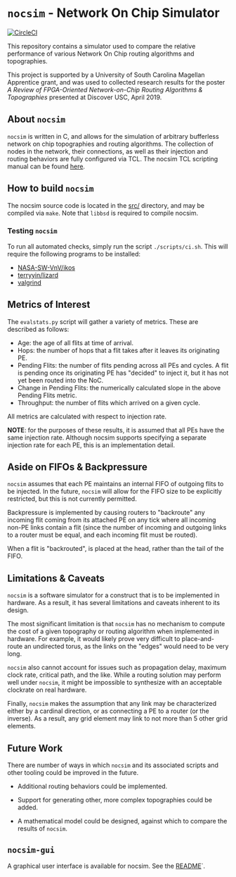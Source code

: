 # `nocsim` - Network On Chip Simulator

[![CircleCI](https://circleci.com/gh/HeRCLab/nocsim.svg?style=svg)](https://circleci.com/gh/HeRCLab/nocsim)

This repository contains a simulator used to compare the relative performance
of various Network On Chip routing algorithms and topographies.

This project is supported by a University of South Carolina Magellan Apprentice
grant, and was used to collected research results for the poster *A Review of
FPGA-Oriented Network-on-Chip Routing Algorithms & Topographies* presented at
Discover USC, April 2019.

## About `nocsim`

`nocsim` is written in C, and allows for the simulation of arbitrary bufferless
network on chip topographies and routing algorithms. The collection of nodes in
the network, their connections, as well as their injection and routing
behaviors are fully configured via TCL. The nocsim TCL scripting manual can
be found [here](./doc/TCL.md).

## How to build `nocsim`

The nocsim source code is located in the [src/](./src/) directory, and may be
compiled via `make`. Note that `libbsd` is required to compile nocsim.

### Testing `nocsim`

To run all automated checks, simply run the script `./scripts/ci.sh`. This
will require the following programs to be installed:

* [NASA-SW-VnV/ikos](https://github.com/NASA-SW-VnV/ikos)
* [terryyin/lizard](https://github.com/terryyin/lizard)
* [valgrind](http://valgrind.org/)

## Metrics of Interest

The `evalstats.py` script will gather a variety of metrics. These are described
as follows:

* Age: the age of all flits at time of arrival.
* Hops: the number of hops that a flit takes after it leaves its originating
  PE.
* Pending Flits: the number of flits pending across all PEs and cycles.
  A flit is pending once its originating PE has "decided" to inject it, but
  it has not yet been routed into the NoC.
* Change in Pending Flits: the numerically calculated slope in the above
  Pending Flits metric.
* Throughput: the number of flits which arrived on a given cycle.

All metrics are calculated with respect to injection rate.

**NOTE**: for the purposes of these results, it is assumed that all PEs have
the same injection rate. Although nocsim supports specifying a separate
injection rate for each PE, this is an implementation detail.

## Aside on FIFOs & Backpressure

`nocsim` assumes that each PE maintains an internal FIFO of outgoing flits to
be injected. In the future, `nocsim` will allow for the FIFO size to be
explicitly restricted, but this is not currently permitted.

Backpressure is implemented by causing routers to "backroute" any incoming
flit coming from its attached PE on any tick where all incoming non-PE links
contain a flit (since the number of incoming and outgoing links to a router
must be equal, and each incoming flit must be routed).

When a flit is "backrouted", is placed at the head, rather than the tail of
the FIFO.

## Limitations & Caveats

`nocsim` is a software simulator for a construct that is to be implemented in
hardware. As a result, it has several limitations and caveats inherent to
its design.

The most significant limitation is that `nocsim` has no mechanism to compute
the cost of a given topography or routing algorithm when implemented in
hardware. For example, it would likely prove very difficult to
place-and-route an undirected torus, as the links on the "edges" would need
to be very long.

`nocsim` also cannot account for issues such as propagation delay, maximum
clock rate, critical path, and the like. While a routing solution may perform
well under `nocsim`, it might be impossible to synthesize with an acceptable
clockrate on real hardware.

Finally, `nocsim` makes the assumption that any link may be characterized
either by a cardinal direction, or as connecting a PE to a router (or the
inverse). As a result, any grid element may link to not more than 5 other
grid elements.

## Future Work

There are number of ways in which `nocsim` and its associated scripts and
other tooling could be improved in the future.

* Additional routing behaviors could be implemented.

* Support for generating other, more complex topographies could be added.

* A mathematical model could be designed, against which to compare the results
  of `nocsim`.

## `nocsim-gui`

A graphical user interface is available for nocsim. See the
[README](./gui/README/md)`. 
